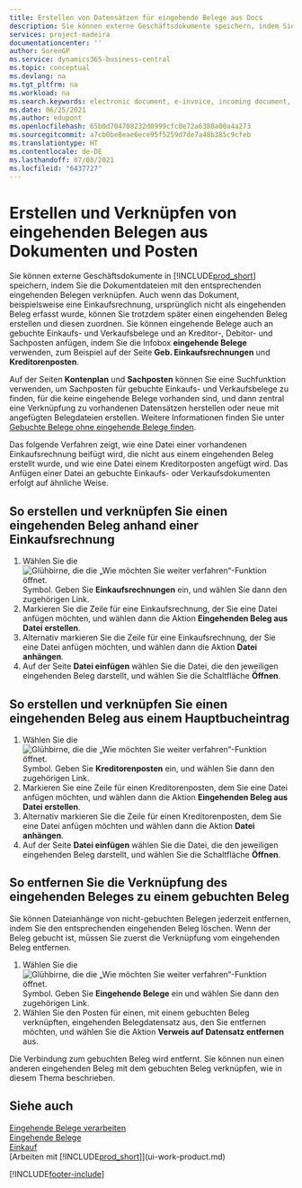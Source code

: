 ```yaml
---
title: Erstellen von Datensätzen für eingehende Belege aus Docs
description: Sie können externe Geschäftsdokumente speichern, indem Sie die Dokumentdateien an die zugehörigen Datensätze für eingehende Dokumente anhängen.
services: project-madeira
documentationcenter: ''
author: SorenGP
ms.service: dynamics365-business-central
ms.topic: conceptual
ms.devlang: na
ms.tgt_pltfrm: na
ms.workload: na
ms.search.keywords: electronic document, e-invoice, incoming document, OCR, ecommerce, document exchange, import invoice
ms.date: 06/25/2021
ms.author: edupont
ms.openlocfilehash: 65b0d704708232d0999cfc0e72a6380a00a4a273
ms.sourcegitcommit: a7cb0be8eae6ece95f5259d7de7a48b385c9cfeb
ms.translationtype: HT
ms.contentlocale: de-DE
ms.lasthandoff: 07/08/2021
ms.locfileid: "6437727"
---
```

# <a name="create-incoming-document-records-directly-from-documents-and-entries"></a>Erstellen und Verknüpfen von eingehenden Belegen aus Dokumenten und Posten
Sie können externe Geschäftsdokumente in [!INCLUDE[prod_short](includes/prod_short.md)] speichern, indem Sie die Dokumentdateien mit den entsprechenden eingehenden Belegen verknüpfen. Auch wenn das Dokument, beispielsweise eine Einkaufsrechnung, ursprünglich nicht als eingehenden Beleg erfasst wurde, können Sie trotzdem später einen eingehenden Beleg erstellen und diesen zuordnen. Sie können eingehende Belege auch an gebuchte Einkaufs- und Verkaufsbelege und an Kreditor-, Debitor- und Sachposten anfügen, indem Sie die Infobox **eingehende Belege** verwenden, zum Beispiel auf der Seite **Geb. Einkaufsrechnungen** und **Kreditorenposten**.

Auf der Seiten **Kontenplan** und **Sachposten** können Sie eine Suchfunktion verwenden, um Sachposten für gebuchte Einkaufs- und Verkaufsbelege zu finden, für die keine eingehende Belege vorhanden sind, und dann zentral eine Verknüpfung zu vorhandenen Datensätzen herstellen oder neue mit angefügten Belegdateien erstellen. Weitere Informationen finden Sie unter [Gebuchte Belege ohne eingehende Belege finden](across-how-find-posted-documents-without-income-document-records.md).

Das folgende Verfahren zeigt, wie eine Datei einer vorhandenen Einkaufsrechnung beifügt wird, die nicht aus einem eingehenden Beleg erstellt wurde, und wie eine Datei einem Kreditorposten angefügt wird. Das Anfügen einer Datei an gebuchte Einkaufs- oder Verkaufsdokumenten erfolgt auf ähnliche Weise.

## <a name="to-create-and-connect-an-incoming-document-record-from-a-purchase-invoice"></a>So erstellen und verknüpfen Sie einen eingehenden Beleg anhand einer Einkaufsrechnung
1. Wählen Sie die ![Glühbirne, die die „Wie möchten Sie weiter verfahren“-Funktion öffnet.](media/ui-search/search_small.png "Was möchten Sie tun?") Symbol. Geben Sie **Einkaufsrechnungen** ein, und wählen Sie dann den zugehörigen Link.
2. Markieren Sie die Zeile für eine Einkaufsrechnung, der Sie eine Datei anfügen möchten, und wählen dann die Aktion **Eingehenden Beleg aus Datei erstellen**.
3. Alternativ markieren Sie die Zeile für eine Einkaufsrechnung, der Sie eine Datei anfügen möchten, und wählen dann die Aktion **Datei anhängen**.
4. Auf der Seite **Datei einfügen** wählen Sie die Datei, die den jeweiligen eingehenden Beleg darstellt, und wählen Sie die Schaltfläche **Öffnen**.

## <a name="to-create-and-connect-an-incoming-document-record-from-a-vendor-ledger-entry"></a>So erstellen und verknüpfen Sie einen eingehenden Beleg aus einem Hauptbucheintrag
1. Wählen Sie die ![Glühbirne, die die „Wie möchten Sie weiter verfahren“-Funktion öffnet.](media/ui-search/search_small.png "Was möchten Sie tun?") Symbol. Geben Sie **Kreditorenposten** ein, und wählen Sie dann den zugehörigen Link.
2. Markieren Sie eine Zeile für einen Kreditorenposten, dem Sie eine Datei anfügen möchten, und wählen dann die Aktion **Eingehenden Beleg aus Datei erstellen**.
3. Alternativ markieren Sie die Zeile für einen Kreditorenposten, dem Sie eine Datei anfügen möchten und wählen dann die Aktion **Datei anhängen**.
4. Auf der Seite **Datei einfügen** wählen Sie die Datei, die den jeweiligen eingehenden Beleg darstellt, und wählen Sie die Schaltfläche **Öffnen**.

## <a name="to-remove-a-connection-from-an-incoming-document-record-to-a-posted-document"></a>So entfernen Sie die Verknüpfung des eingehenden Beleges zu einem gebuchten Beleg
Sie können Dateianhänge von nicht-gebuchten Belegen jederzeit entfernen, indem Sie den entsprechenden eingehenden Beleg löschen. Wenn der Beleg gebucht ist, müssen Sie zuerst die Verknüpfung vom eingehenden Beleg entfernen.

1. Wählen Sie die ![Glühbirne, die die „Wie möchten Sie weiter verfahren“-Funktion öffnet.](media/ui-search/search_small.png "Was möchten Sie tun?") Symbol. Geben Sie **Eingehende Belege** ein und wählen Sie dann den zugehörigen Link.
2. Wählen Sie den Posten für einen, mit einem gebuchten Beleg verknüpften, eingehenden Belegdatensatz aus, den Sie entfernen möchten, und wählen Sie die Aktion **Verweis auf Datensatz entfernen** aus.

Die Verbindung zum gebuchten Beleg wird entfernt. Sie können nun einen anderen eingehenden Beleg mit dem gebuchten Beleg verknüpfen, wie in diesem Thema beschrieben.

## <a name="see-also"></a>Siehe auch
[Eingehende Belege verarbeiten](across-process-income-documents.md)  
[Eingehende Belege](across-income-documents.md)  
[Einkauf](purchasing-manage-purchasing.md)  
[Arbeiten mit [!INCLUDE[prod_short](includes/prod_short.md)]](ui-work-product.md)


[!INCLUDE[footer-include](includes/footer-banner.md)]